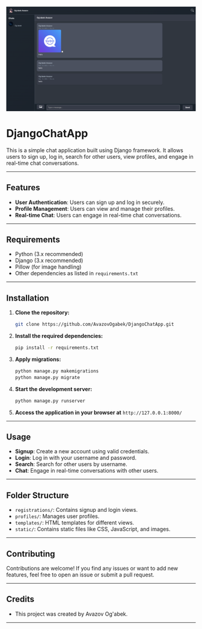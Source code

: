 ![Project Logo](/statics/img/img.png)

# DjangoChatApp

This is a simple chat application built using Django framework. It allows users to sign up, log in, search for other users, view profiles, and engage in real-time chat conversations.

---

## Features

- **User Authentication**: Users can sign up and log in securely.
- **Profile Management**: Users can view and manage their profiles.
- **Real-time Chat**: Users can engage in real-time chat conversations.

---

## Requirements

- Python (3.x recommended)
- Django (3.x recommended)
- Pillow (for image handling)
- Other dependencies as listed in `requirements.txt`

---

## Installation

1. **Clone the repository:**

    ```bash
    git clone https://github.com/AvazovOgabek/DjangoChatApp.git
    ```

2. **Install the required dependencies:**

    ```bash
    pip install -r requirements.txt
    ```

3. **Apply migrations:**

    ```bash
    python manage.py makemigrations
    python manage.py migrate
    ```

4. **Start the development server:**

    ```bash
    python manage.py runserver
    ```

5. **Access the application in your browser at** `http://127.0.0.1:8000/`

---

## Usage

- **Signup**: Create a new account using valid credentials.
- **Login**: Log in with your username and password.
- **Search**: Search for other users by username.
- **Chat**: Engage in real-time conversations with other users.

---

## Folder Structure

- `registrations/`: Contains signup and login views.
- `profiles/`: Manages user profiles.
- `templates/`: HTML templates for different views.
- `static/`: Contains static files like CSS, JavaScript, and images.

---

## Contributing

Contributions are welcome! If you find any issues or want to add new features, feel free to open an issue or submit a pull request.

---

## Credits

- This project was created by Avazov Og'abek.

---
